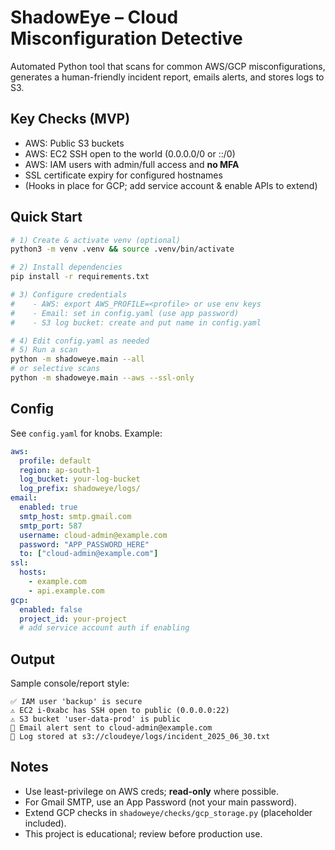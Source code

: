 # ShadowEye – Cloud Misconfiguration Detective

Automated Python tool that scans for common AWS/GCP misconfigurations, generates a human-friendly incident report, emails alerts, and stores logs to S3.

## Key Checks (MVP)
- AWS: Public S3 buckets
- AWS: EC2 SSH open to the world (0.0.0.0/0 or ::/0)
- AWS: IAM users with admin/full access and **no MFA**
- SSL certificate expiry for configured hostnames
- (Hooks in place for GCP; add service account & enable APIs to extend)

## Quick Start
```bash
# 1) Create & activate venv (optional)
python3 -m venv .venv && source .venv/bin/activate

# 2) Install dependencies
pip install -r requirements.txt

# 3) Configure credentials
#    - AWS: export AWS_PROFILE=<profile> or use env keys
#    - Email: set in config.yaml (use app password)
#    - S3 log bucket: create and put name in config.yaml

# 4) Edit config.yaml as needed
# 5) Run a scan
python -m shadoweye.main --all
# or selective scans
python -m shadoweye.main --aws --ssl-only
```

## Config
See `config.yaml` for knobs. Example:
```yaml
aws:
  profile: default
  region: ap-south-1
  log_bucket: your-log-bucket
  log_prefix: shadoweye/logs/
email:
  enabled: true
  smtp_host: smtp.gmail.com
  smtp_port: 587
  username: cloud-admin@example.com
  password: "APP_PASSWORD_HERE"
  to: ["cloud-admin@example.com"]
ssl:
  hosts:
    - example.com
    - api.example.com
gcp:
  enabled: false
  project_id: your-project
  # add service account auth if enabling
```

## Output
Sample console/report style:
```
✅ IAM user 'backup' is secure
⚠️ EC2 i-0xabc has SSH open to public (0.0.0.0:22)
⚠️ S3 bucket 'user-data-prod' is public
📩 Email alert sent to cloud-admin@example.com
📝 Log stored at s3://cloudeye/logs/incident_2025_06_30.txt
```

## Notes
- Use least-privilege on AWS creds; **read-only** where possible.
- For Gmail SMTP, use an App Password (not your main password).
- Extend GCP checks in `shadoweye/checks/gcp_storage.py` (placeholder included).
- This project is educational; review before production use.
